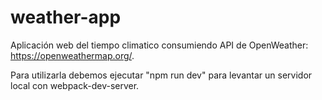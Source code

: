 # weather-app

Aplicación web del tiempo climatico consumiendo API de OpenWeather: https://openweathermap.org/.

Para utilizarla debemos ejecutar "npm run dev" para levantar un servidor local con webpack-dev-server.